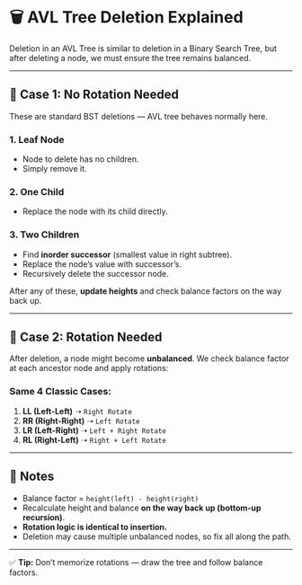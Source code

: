 # 🗑️ AVL Tree Deletion Explained

Deletion in an AVL Tree is similar to deletion in a Binary Search Tree, but after deleting a node, we must ensure the tree remains balanced.

---

## 🔹 Case 1: No Rotation Needed

These are standard BST deletions — AVL tree behaves normally here.

### 1. Leaf Node

- Node to delete has no children.
- Simply remove it.

### 2. One Child

- Replace the node with its child directly.

### 3. Two Children

- Find **inorder successor** (smallest value in right subtree).
- Replace the node’s value with successor’s.
- Recursively delete the successor node.

After any of these, **update heights** and check balance factors on the way back up.

---

## 🔁 Case 2: Rotation Needed

After deletion, a node might become **unbalanced**.
We check balance factor at each ancestor node and apply rotations:

### Same 4 Classic Cases:

1. **LL (Left-Left)** ➝ `Right Rotate`
2. **RR (Right-Right)** ➝ `Left Rotate`
3. **LR (Left-Right)** ➝ `Left + Right Rotate`
4. **RL (Right-Left)** ➝ `Right + Left Rotate`

---

## 🔄 Notes

- Balance factor = `height(left) - height(right)`
- Recalculate height and balance **on the way back up (bottom-up recursion)**.
- **Rotation logic is identical to insertion.**
- Deletion may cause multiple unbalanced nodes, so fix all along the path.

---

✅ **Tip:** Don’t memorize rotations — draw the tree and follow balance factors.
